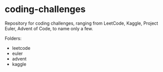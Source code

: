 # coding-challenges
Repository for coding challenges, ranging from LeetCode, Kaggle, Project Euler, Advent of Code, to name only a few.

Folders:
- leetcode
- euler
- advent
- kaggle

